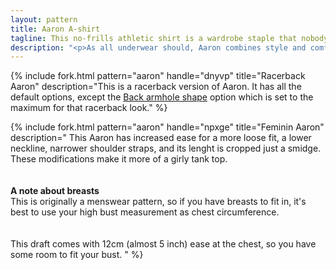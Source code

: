 ```yaml
---
layout: pattern
title: Aaron A-shirt
tagline: This no-frills athletic shirt is a wardrobe staple that nobody should be without
description: "<p>As all underwear should, Aaron combines style and comfort.</p><p>On a cold day, this will keep you warm. On a hot day, this will absorb your sweat so your shirt looks sharp.</p><p>Or wear it on its own to the gym, that beach party, or your bed.</p>"
---
```


{% include fork.html
    pattern="aaron"
    handle="dnyvp"
    title="Racerback Aaron"
    description="This is a racerback version of Aaron. It has all the default options, except the <a href='/docs/patterns/aaron/options#backlineBend'>Back armhole shape</a> option which is set to the maximum for that racerback look."
%}

{% include fork.html
    pattern="aaron"
    handle="npxge"
    title="Feminin Aaron"
    description="
        This Aaron has increased ease for a more loose fit, 
        a lower neckline, narrower shoulder straps, and its 
        lenght is cropped just a smidge.  
        These modifications make it more of a girly tank top.  
        <br><br>
        <b>A note about breasts</b>
        <br> 
        This is originally a menswear pattern, so if you have 
        breasts to fit in, it's best to use your high bust 
        measurement as chest circumference.  
        <br>    
        This draft comes with 12cm (almost 5 inch) ease at 
        the chest, so you have some room to fit your bust. 
    " 
%}
